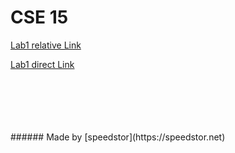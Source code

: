 # CSE 15


[Lab1 relative Link](./lab1-report.md)



[Lab1 direct Link](https://aldrincheung.github.io/cse15l-lab-reports/lab1-report.html)






<br/>
<br/>
<br/>
<br/>
<br/>
###### Made by [speedstor](https://speedstor.net)